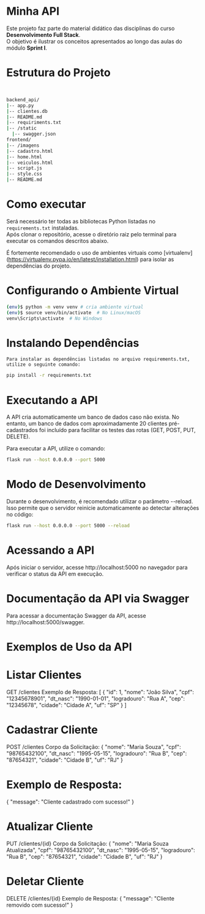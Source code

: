 
# Minha API

Este projeto faz parte do material didático das disciplinas do curso **Desenvolvimento Full Stack**.  
O objetivo é ilustrar os conceitos apresentados ao longo das aulas do módulo **Sprint I**.

# Estrutura do Projeto
  ```bash


backend_api/
|-- app.py
|-- clientes.db
|-- README.md
|-- requiriments.txt
|-- /static
    |-- swagger.json
frontend/
|-- /imagens
|-- cadastro.html
|-- home.html
|-- veiculos.html
|-- script.js
|-- style.css
|-- README.md
```

# Como executar
Será necessário ter todas as bibliotecas Python listadas no `requirements.txt` instaladas.  
Após clonar o repositório, acesse o diretório raiz pelo terminal para executar os comandos descritos abaixo.

É fortemente recomendado o uso de ambientes virtuais como [virtualenv] (https://virtualenv.pypa.io/en/latest/installation.html) para isolar as dependências do projeto.


# Configurando o Ambiente Virtual
```bash
(env)$ python -m venv venv # cria ambiente virtual
(env)$ source venv/bin/activate  # No Linux/macOS
venv\Scripts\activate  # No Windows
``` 

# Instalando Dependências
``` 
Para instalar as dependências listadas no arquivo requirements.txt, utilize o seguinte comando:
```
```bash
pip install -r requirements.txt
```


# Executando a API
A API cria automaticamente um banco de dados caso não exista. No entanto, um banco de dados com aproximadamente 20 clientes pré-cadastrados foi incluído para facilitar os testes das rotas (GET, POST, PUT, DELETE).

Para executar a API, utilize o comando:
```bash
flask run --host 0.0.0.0 --port 5000
```


# Modo de Desenvolvimento
Durante o desenvolvimento, é recomendado utilizar o parâmetro --reload. Isso permite que o servidor reinicie automaticamente ao detectar alterações no código:
```bash
flask run --host 0.0.0.0 --port 5000 --reload
```


# Acessando a API
Após iniciar o servidor, acesse http://localhost:5000 no navegador para verificar o status da API em execução.


# Documentação da API via Swagger
Para acessar a documentação Swagger da API, acesse http://localhost:5000/swagger.


# Exemplos de Uso da API


# Listar Clientes
GET /clientes
Exemplo de Resposta:
[
    {
        "id": 1,
        "nome": "João Silva",
        "cpf": "12345678901",
        "dt_nasc": "1990-01-01",
        "logradouro": "Rua A",
        "cep": "12345678",
        "cidade": "Cidade A",
        "uf": "SP"
    }
]

# Cadastrar Cliente
POST /clientes
Corpo da Solicitação:
{
    "nome": "Maria Souza",
    "cpf": "98765432100",
    "dt_nasc": "1995-05-15",
    "logradouro": "Rua B",
    "cep": "87654321",
    "cidade": "Cidade B",
    "uf": "RJ"
}


# Exemplo de Resposta:
{
    "message": "Cliente cadastrado com sucesso!"
}


# Atualizar Cliente
PUT /clientes/{id}
Corpo da Solicitação:
{
    "nome": "Maria Souza Atualizada",
    "cpf": "98765432100",
    "dt_nasc": "1995-05-15",
    "logradouro": "Rua B",
    "cep": "87654321",
    "cidade": "Cidade B",
    "uf": "RJ"
}


# Deletar Cliente
DELETE /clientes/{id}
Exemplo de Resposta:
{
    "message": "Cliente removido com sucesso!"
}